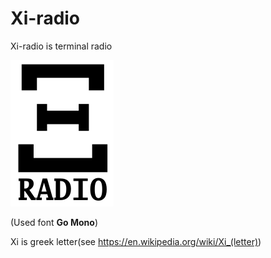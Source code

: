 # Xi-radio

Xi-radio is terminal radio

![logo](https://github.com/Konstantin8105/Xi-radio/blob/master/pic/logo.svg.png)

(Used font **Go Mono**)

Xi is greek letter(see https://en.wikipedia.org/wiki/Xi_(letter))
